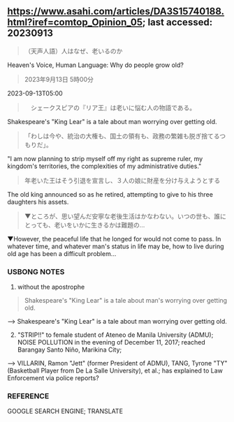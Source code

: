 ## https://www.asahi.com/articles/DA3S15740188.html?iref=comtop_Opinion_05; last accessed: 20230913

> （天声人語）人はなぜ、老いるのか

Heaven's Voice, Human Language: Why do people grow old?

> 2023年9月13日 5時00分

2023-09-13T05:00

>　シェークスピアの『リア王』は老いに悩む人の物語である。

Shakespeare's "King Lear" is a tale about man worrying over getting old.

> 「わしは今や、統治の大権も、国土の領有も、政務の繁雑も脱ぎ捨てるつもりだ」。

"I am now planning to strip myself off my right as supreme ruler, my kingdom's territories, the complexities of my administrative duties."

> 年老いた王はそう引退を宣言し、３人の娘に財産を分け与えようとする

The old king announced so as he retired, attempting to give to his three daughters his assets. 

> ▼ところが、思い望んだ安寧な老後生活はかなわない。いつの世も、誰にとっても、老いをいかに生きるかは難題の…

▼However, the peaceful life that he longed for would not come to pass. In whatever time, and whatever man's status in life may be, how to live during old age has been a difficult problem...

### USBONG NOTES

1) without the apostrophe

> Shakespeare's "King Lear" is a tale about man's worrying over getting old.

--> Shakespeare's "King Lear" is a tale about man worrying over getting old.

2) "STRIP!!" to female student of Ateneo de Manila University (ADMU); NOISE POLLUTION in the evening of December 11, 2017; reached Barangay Santo Niño, Marikina City; 

--> VILLARIN, Ramon "Jett" (former President of ADMU), TANG, Tyrone "TY" (Basketball Player from De La Salle University), et al.; has explained to Law Enforcement via police reports?

### REFERENCE

GOOGLE SEARCH ENGINE; TRANSLATE
